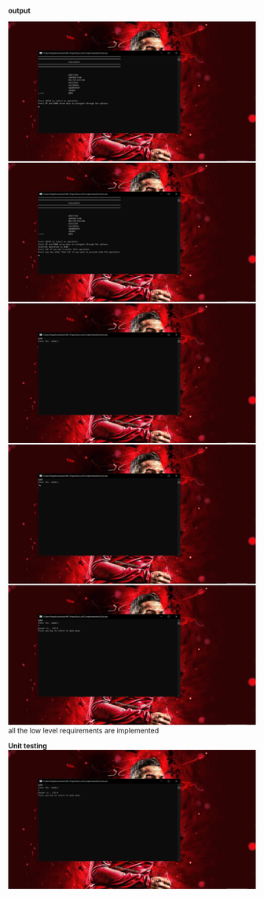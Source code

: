 __output__

![output1](https://github.com/prabakaran-8bit/M1_ProjectGoal_util/blob/7e905e8326d5574e3dfcb922a4e023cbd2644263/4_TestPlanAndOutput/Screenshot%20(173).png)
![output2](https://github.com/prabakaran-8bit/M1_ProjectGoal_util/blob/7e905e8326d5574e3dfcb922a4e023cbd2644263/4_TestPlanAndOutput/Screenshot%20(174).png)
![output3](https://github.com/prabakaran-8bit/M1_ProjectGoal_util/blob/7e905e8326d5574e3dfcb922a4e023cbd2644263/4_TestPlanAndOutput/Screenshot%20(175).png)
![output4](https://github.com/prabakaran-8bit/M1_ProjectGoal_util/blob/7e905e8326d5574e3dfcb922a4e023cbd2644263/4_TestPlanAndOutput/Screenshot%20(176).png)
![output5](https://github.com/prabakaran-8bit/M1_ProjectGoal_util/blob/7e905e8326d5574e3dfcb922a4e023cbd2644263/4_TestPlanAndOutput/Screenshot%20(177).png)
all the low level requirements are implemented

__Unit testing__
![unitoutput](https://github.com/prabakaran-8bit/M1_ProjectGoal_util/blob/7e905e8326d5574e3dfcb922a4e023cbd2644263/4_TestPlanAndOutput/Screenshot%20(177).png)


